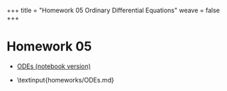 +++
title = "Homework 05 Ordinary Differential Equations"
weave = false
+++

# Homework 05

- [ODEs (notebook version)](ODEs.ipynb)
  
- \textinput{homeworks/ODEs.md}